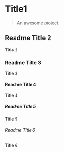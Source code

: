 # Title1

> An awesome project.

## Readme Title 2 <!-- {docsify-ignore} -->

Title 2

### Readme Title 3 
Title 3

#### Readme Title 4 <!-- {docsify-ignore} -->
Title 4

##### Readme Title 5
Title 5

###### Readme Title 6
Title 6